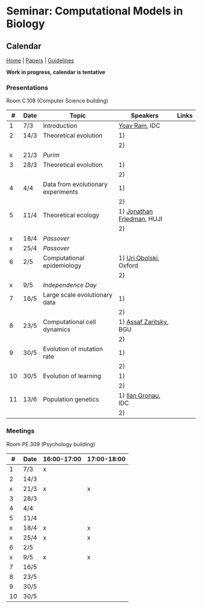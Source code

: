 # Seminar: Computational Models in Biology
## Calendar

[Home](README.md) | [Papers](papers.md) | [Guidelines](guidelines.md)

**Work in progress, calendar is tentative**

### Presentations
Room C.108 (Computer Science building)

|   #   |   Date    |   Topic               |   Speakers    | Links |
|-------|-----------|-----------------------|---------------|-------|
|   1   |   7/3     | Introduction          | [Yoav Ram](http://www.yoavram.com), IDC
|   2   |   14/3    | Theoretical evolution | 1) 
|       |           |                       | 2) 
|   x   |   21/3    | *Purim*               |
|   3   |   28/3    | Theoretical evolution | 1)
|       |           |                       | 2) 
|   4   |   4/4     | Data from evolutionary experiments | 1)
|       |           |                                    | 2)
|   5   |   11/4    | Theoretical ecology   | 1) [Jonathan Friedman](https://www.friedmanlab.net), HUJI
|       |           |                       | 2) 
|   x   |   18/4    | *Passover*            |
|   x   |   25/4    | *Passover*            |
|   6   |   2/5     | Computational epidemiology     | 1) [Uri Obolski](https://www.eeid.ox.ac.uk/content/dr-uri-obolski), Oxford
|       |           |                                | 2) 
|   x   |   9/5     | *Independence Day*    |
|   7   |   16/5    | Large scale evolutionary data  | 1) 
|       |           |                                | 2) 
|   8   |   23/5    | Computational cell dynamics    | 1) [Assaf Zaritsky](https://www.assafzaritsky.com), BGU
|       |           |                                | 2) 
|   9   |   30/5    | Evolution of mutation rate     | 1) 
|       |           |                                | 2) 
|   10  |   30/5    | Evolution of learning | 1) 
|       |           |                       | 2) 
|   11  |   13/6    | Population genetics   | 1) [Ilan Gronau](http://www.faculty.idc.ac.il/igronau/), IDC
|       |           |                       | 2) 

### Meetings 
Room PE.309 (Psychology building)

|   #   |   Date    | 16:00-17:00 | 17:00-18:00 | 
|-------|-----------|-------------|-------------|
|   1   |   7/3     | x  |
|   2   |   14/3    |    |  
|   x   |   21/3    | x  | x
|   3   |   28/3    |    |
|   4   |   4/4     |    |
|   5   |   11/4    |    |  
|   x   |   18/4    | x  | x
|   x   |   25/4    | x  | x
|   6   |   2/5     |    |  
|   x   |   9/5     | x  | x
|   7   |   16/5    |    |  
|   8   |   23/5    |    |
|   9   |   30/5    |    |
|   10  |   30/5    |    |


